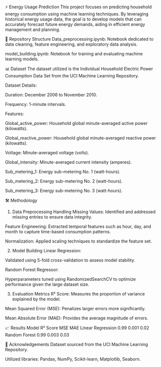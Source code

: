 ⚡ Energy Usage Prediction
This project focuses on predicting household energy consumption using machine learning techniques. By leveraging historical energy usage data, the goal is to develop models that can accurately forecast future energy demands, aiding in efficient energy management and planning.

📁 Repository Structure
Data_preprocessing.ipynb: Notebook dedicated to data cleaning, feature engineering, and exploratory data analysis.

model_building.ipynb: Notebook for training and evaluating machine learning models.

📊 Dataset
The dataset utilized is the Individual Household Electric Power Consumption Data Set from the UCI Machine Learning Repository.

Dataset Details:

Duration: December 2006 to November 2010.

Frequency: 1-minute intervals.

Features:

Global_active_power: Household global minute-averaged active power (kilowatts).

Global_reactive_power: Household global minute-averaged reactive power (kilowatts).

Voltage: Minute-averaged voltage (volts).

Global_intensity: Minute-averaged current intensity (amperes).

Sub_metering_1: Energy sub-metering No. 1 (watt-hours).

Sub_metering_2: Energy sub-metering No. 2 (watt-hours).

Sub_metering_3: Energy sub-metering No. 3 (watt-hours).

🛠️ Methodology
1. Data Preprocessing
Handling Missing Values: Identified and addressed missing entries to ensure data integrity.

Feature Engineering: Extracted temporal features such as hour, day, and month to capture time-based consumption patterns.

Normalization: Applied scaling techniques to standardize the feature set.

2. Model Building
Linear Regression:

Validated using 5-fold cross-validation to assess model stability.

Random Forest Regressor:

Hyperparameters tuned using RandomizedSearchCV to optimize performance given the large dataset size.

3. Evaluation Metrics
R² Score: Measures the proportion of variance explained by the model.

Mean Squared Error (MSE): Penalizes larger errors more significantly.

Mean Absolute Error (MAE): Provides the average magnitude of errors.

📈 Results
Model	R² Score	MSE	MAE
Linear Regression	0.99	0.001	0.02
Random Forest	0.99	0.003	0.03


🙏 Acknowledgements
Dataset sourced from the UCI Machine Learning Repository.

Utilized libraries: Pandas, NumPy, Scikit-learn, Matplotlib, Seaborn.
